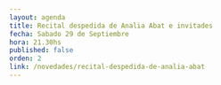 ```yaml
---
layout: agenda
title: Recital despedida de Analia Abat e invitades 
fecha: Sabado 29 de Septiembre
hora: 21.30hs
published: false
orden: 2
link: /novedades/recital-despedida-de-analia-abat
---
```

